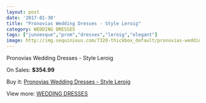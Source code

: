 ```yaml
---
layout: post
date: '2017-01-30'
title: "Pronovias Wedding Dresses - Style Leroig"
category: WEDDING DRESSES
tags: ["junoesque","prom","dresses","leroig","elegant"]
image: http://img.sequinious.com/7320-thickbox_default/pronovias-wedding-dresses-style-leroig.jpg
---
```

Pronovias Wedding Dresses - Style Leroig

On Sales: **$354.99**
<a href="https://www.sequinious.com/wedding-dresses/2947-pronovias-wedding-dresses-style-leroig.html"><amp-img layout="responsive" width="600" height="600" src="//img.sequinious.com/7320-thickbox_default/pronovias-wedding-dresses-style-leroig.jpg" alt="Pronovias Wedding Dresses - Style Leroig 0" /></a>
<a href="https://www.sequinious.com/wedding-dresses/2947-pronovias-wedding-dresses-style-leroig.html"><amp-img layout="responsive" width="600" height="600" src="//img.sequinious.com/7323-thickbox_default/pronovias-wedding-dresses-style-leroig.jpg" alt="Pronovias Wedding Dresses - Style Leroig 1" /></a>
<a href="https://www.sequinious.com/wedding-dresses/2947-pronovias-wedding-dresses-style-leroig.html"><amp-img layout="responsive" width="600" height="600" src="//img.sequinious.com/7322-thickbox_default/pronovias-wedding-dresses-style-leroig.jpg" alt="Pronovias Wedding Dresses - Style Leroig 2" /></a>
<a href="https://www.sequinious.com/wedding-dresses/2947-pronovias-wedding-dresses-style-leroig.html"><amp-img layout="responsive" width="600" height="600" src="//img.sequinious.com/7321-thickbox_default/pronovias-wedding-dresses-style-leroig.jpg" alt="Pronovias Wedding Dresses - Style Leroig 3" /></a>

Buy it: [Pronovias Wedding Dresses - Style Leroig](https://www.sequinious.com/wedding-dresses/2947-pronovias-wedding-dresses-style-leroig.html "Pronovias Wedding Dresses - Style Leroig")

View more: [WEDDING DRESSES](https://www.sequinious.com/2-wedding-dresses "WEDDING DRESSES")